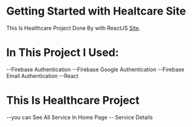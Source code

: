 # Getting Started with Healtcare Site

This Is Healthcare Project Done By with ReactJS [Site](https://healthcare-project2021.web.app/).

# In This Project I Used:

--Firebase Authentication
--Firebase Google Authentication
--Firebase Email Authentication
--React

# This Is Healthcare Project

--you can See All Service In Home Page
-- Service Details

